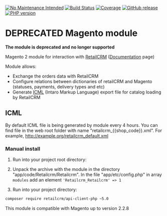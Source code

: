 [![No Maintenance Intended](http://unmaintained.tech/badge.svg)](http://unmaintained.tech/)
[![Build Status](https://github.com/retailcrm/magento-module/workflows/magento/badge.svg)](https://github.com/retailcrm/magento-module/actions)
[![Coverage](https://img.shields.io/codecov/c/gh/retailcrm/magento-module/master.svg?logo=github)](https://codecov.io/gh/retailcrm/magento-module)
[![GitHub release](https://img.shields.io/github/release/retailcrm/magento-module.svg?logo=codecov)](https://github.com/retailcrm/magento-module/)
[![PHP version](https://img.shields.io/badge/PHP->=5.6-blue.svg?style=flat-square)](https://php.net/)

DEPRECATED Magento module
==============

**The module is deprecated and no longer supported**

Magento 2 module for interaction with [RetailCRM](http://www.retailcrm.ru) ([Documentation](https://docs.retailcrm.pro/Users/Integration/SiteModules/Magento) page)

Module allows:

* Exchange the orders data with RetailCRM
* Configure relations between dictionaries of retailCRM and Magento (statuses, payments, delivery types and etc)
* Generate [ICML](http://www.retailcrm.ru/docs/Developers/ICML) (Intaro Markup Language) export file for catalog loading by RetailCRM

## ICML

By default ICML file is being generated by module every 4 hours. You can find file in the web root folder with name "retailcrm_{{shop_code}}.xml". For example, http://example.org/retailcrm_default.xml

### Manual install

1) Run into your project root directory:

1) Unpack the archive with the module in the directory "app/code/Retailcrm/Retailcrm". In the file "app/etc/config.php" in array `modules` add an element `'Retailcrm_Retailcrm' => 1`

2) Run into your project directory:

```bash
composer require retailcrm/api-client-php ~5.0
```

This module is compatible with Magento up to version 2.2.8
